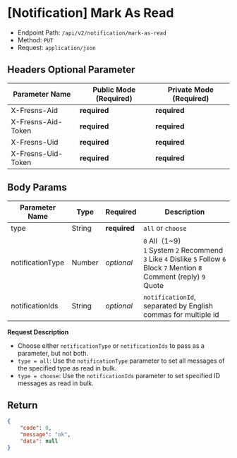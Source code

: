 # [Notification] Mark As Read

- Endpoint Path: `/api/v2/notification/mark-as-read`
- Method: `PUT`
- Request: `application/json`

## Headers Optional Parameter

| Parameter Name | Public Mode (Required) | Private Mode (Required) |
| --- | --- | --- |
| X-Fresns-Aid | **required** | **required** |
| X-Fresns-Aid-Token | **required** | **required** |
| X-Fresns-Uid | **required** | **required** |
| X-Fresns-Uid-Token | **required** | **required** |

## Body Params

| Parameter Name | Type | Required | Description |
| --- | --- | --- | --- |
| type | String | **required** | `all` or `choose` |
| notificationType | Number | *optional* | `0` All（1~9)<br>`1` System `2` Recommend `3` Like `4` Dislike `5` Follow `6` Block `7` Mention `8` Comment (reply) `9` Quote |
| notificationIds | String | *optional* | `notificationId`, separated by English commas for multiple id |

**Request Description**

- Choose either `notificationType` or `notificationIds` to pass as a parameter, but not both.
- `type = all`: Use the `notificationType` parameter to set all messages of the specified type as read in bulk.
- `type = choose`: Use the `notificationIds` parameter to set specified ID messages as read in bulk.

## Return

```json
{
    "code": 0,
    "message": "ok",
    "data": null
}
```

